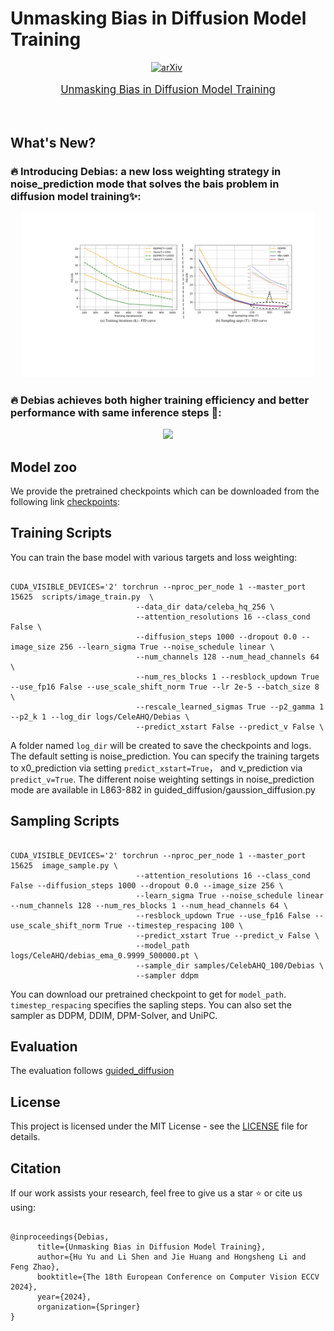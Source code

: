 # Unmasking Bias in Diffusion Model Training

<div align="center">


[![arXiv](https://img.shields.io/badge/arXiv%20paper-2404.02905-b31b1b.svg)](https://arxiv.org/abs/2310.08442)&nbsp;



</div>
<p align="center" style="font-size: larger;">
  <a href="https://arxiv.org/abs/2310.08442">Unmasking Bias in Diffusion Model Training</a>
</p>



<br>

## What's New?

### 🔥 Introducing Debias: a new loss weighting strategy in noise_prediction mode that solves the bais problem in diffusion model training✨:
<p align="center">
<img src="https://github.com/yuhuUSTC/Debias/blob/main/assets/FID_trainsample.pdf" width=93%>
<p>

### 🔥 Debias achieves both higher training efficiency and better performance with same inference steps 🚀:
<p align="center">
<img src="https://github.com/FoundationVision/VAR/assets/39692511/cc30b043-fa4e-4d01-a9b1-e50650d5675d" width=55%>
<p>





## Model zoo
We provide the pretrained checkpoints which can be downloaded from the following link [checkpoints](https://huggingface.co/FoundationVision/var/resolve/main/var_d16.pth):




## Training Scripts

You can train the base model with various targets and loss weighting:
```shell

CUDA_VISIBLE_DEVICES='2' torchrun --nproc_per_node 1 --master_port 15625  scripts/image_train.py  \
                            --data_dir data/celeba_hq_256 \
                            --attention_resolutions 16 --class_cond False \
                            --diffusion_steps 1000 --dropout 0.0 --image_size 256 --learn_sigma True --noise_schedule linear \
                            --num_channels 128 --num_head_channels 64 \
                            --num_res_blocks 1 --resblock_updown True --use_fp16 False --use_scale_shift_norm True --lr 2e-5 --batch_size 8 \
                            --rescale_learned_sigmas True --p2_gamma 1 --p2_k 1 --log_dir logs/CeleAHQ/Debias \
                            --predict_xstart False --predict_v False \
```
A folder named `log_dir` will be created to save the checkpoints and logs.
The default setting is noise_prediction. You can specify the training targets to x0_prediction via setting `predict_xstart=True`， and v_prediction via `predict_v=True`.
The different noise weighting settings in noise_prediction mode are available in L863-882 in guided_diffusion/gaussion_diffusion.py


## Sampling Scripts
```shell

CUDA_VISIBLE_DEVICES='2' torchrun --nproc_per_node 1 --master_port 15625  image_sample.py \
                            --attention_resolutions 16 --class_cond False --diffusion_steps 1000 --dropout 0.0 --image_size 256 \
                            --learn_sigma True --noise_schedule linear --num_channels 128 --num_res_blocks 1 --num_head_channels 64 \
                            --resblock_updown True --use_fp16 False --use_scale_shift_norm True --timestep_respacing 100 \
                            --predict_xstart True --predict_v False \
                            --model_path logs/CeleAHQ/debias_ema_0.9999_500000.pt \
                            --sample_dir samples/CelebAHQ_100/Debias \
                            --sampler ddpm
```
You can download our pretrained checkpoint to get for `model_path`. `timestep_respacing` specifies the sapling steps. You can also set the sampler as DDPM, DDIM, DPM-Solver, and UniPC. 


## Evaluation
The evaluation follows [guided_diffusion](https://github.com/openai/guided-diffusion)


## License
This project is licensed under the MIT License - see the [LICENSE](LICENSE) file for details.


## Citation
If our work assists your research, feel free to give us a star ⭐ or cite us using:
```

@inproceedings{Debias,
      title={Unmasking Bias in Diffusion Model Training}, 
      author={Hu Yu and Li Shen and Jie Huang and Hongsheng Li and Feng Zhao},
      booktitle={The 18th European Conference on Computer Vision ECCV 2024},
      year={2024},
      organization={Springer}
}
```

